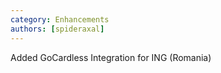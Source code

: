 ```yaml
---
category: Enhancements
authors: [spideraxal]
---
```


Added GoCardless Integration for ING (Romania)